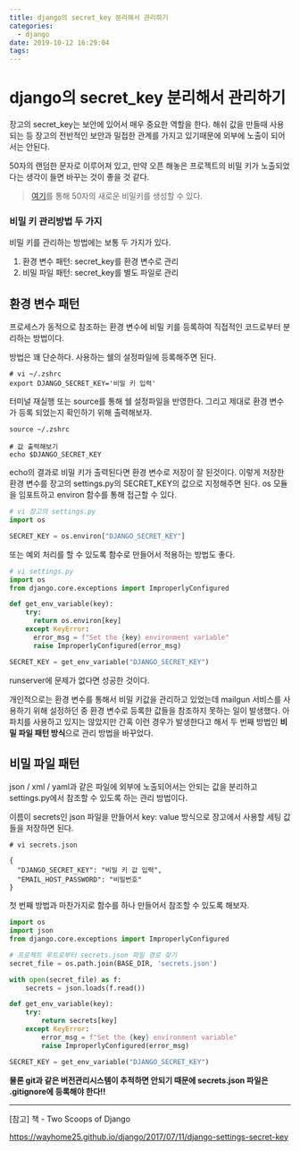 ```yaml
---
title: django의 secret_key 분리해서 관리하기
categories:
  - django
date: 2019-10-12 16:29:04
tags:
---
```


# django의 secret_key 분리해서 관리하기

장고의 secret_key는 보안에 있어서 매우 중요한 역할을 한다. 해쉬 값을 만들때 사용되는 등 장고의 전반적인 보안과 밀접한 관계를 가지고 있기때문에 외부에 노출이 되어서는 안된다.

50자의 랜덤한 문자로 이루어져 있고, 만약 오픈 해놓은 프로젝트의 비밀 키가 노출되었다는 생각이 들면 바꾸는 것이 좋을 것 같다.

> [여기](https://www.miniwebtool.com/django-secret-key-generator/)를 통해 50자의 새로운 비밀키를 생성할 수 있다.

### 비밀 키 관리방법 두 가지

비밀 키를 관리하는 방법에는 보통 두 가지가 있다.

1. 환경 변수 패턴: secret_key를 환경 변수로 관리
2. 비밀 파일 패턴: secret_key를 별도 파일로 관리

## 환경 변수 패턴

프로세스가 동적으로 참조하는 환경 변수에 비밀 키를 등록하여 직접적인 코드로부터 분리하는 방법이다. 

방법은 꽤 단순하다. 사용하는 쉘의 설정파일에 등록해주면 된다.

~~~shell
# vi ~/.zshrc
export DJANGO_SECRET_KEY='비밀 키 입력'
~~~

터미널 재실행 또는 source를 통해 쉘 설정파일을 반영한다. 그리고 제대로 환경 변수가 등록 되었는지 확인하기 위해 출력해보자.

~~~shell
source ~/.zshrc

# 값 출력해보기
echo $DJANGO_SECRET_KEY
~~~

echo의 결과로 비밀 키가 출력된다면 환경 변수로 저장이 잘 된것이다. 이렇게 저장한 환경 변수를 장고의 settings.py의 SECRET_KEY의 값으로 지정해주면 된다. os 모듈을 임포트하고 environ 함수를 통해 접근할 수 있다.

~~~python
# vi 장고의 settings.py
import os

SECRET_KEY = os.environ["DJANGO_SECRET_KEY"]
~~~

또는 예외 처리를 할 수 있도록 함수로 만들어서 적용하는 방법도 좋다.

~~~python
# vi settings.py
import os
from django.core.exceptions import ImproperlyConfigured

def get_env_variable(key):
    try:
      return os.environ[key]
    except KeyError:
      error_msg = f"Set the {key} environment variable"
      raise ImproperlyConfigured(error_msg)

SECRET_KEY = get_env_variable("DJANGO_SECRET_KEY")
~~~

runserver에 문제가 없다면 성공한 것이다. 

개인적으로는 환경 변수를 통해서 비밀 키값을 관리하고 있었는데 mailgun 서비스를 사용하기 위해 설정하던 중 환경 변수로 등록한 값들을 참조하지 못하는 일이 발생했다. 아파치를 사용하고 있지는 않았지만 간혹 이런 경우가 발생한다고 해서 두 번째 방법인 **비밀 파일 패턴 방식**으로 관리 방법을 바꾸었다.

## 비밀 파일 패턴

json / xml / yaml과 같은 파일에 외부에 노출되어서는 안되는 값을 분리하고 settings.py에서 참조할 수 있도록 하는 관리 방법이다.

이름이 secrets인 json 파일을 만들어서 key: value 방식으로 장고에서 사용할 세팅 값들을 저장하면 된다.

~~~shell
# vi secrets.json

{
  "DJANGO_SECRET_KEY": "비밀 키 값 입력",
  "EMAIL_HOST_PASSWORD": "비밀번호"
}
~~~

첫 번째 방법과 마찬가지로 함수를 하나 만들어서 참조할 수 있도록 해보자.

~~~python
import os
import json
from django.core.exceptions import ImproperlyConfigured

# 프로젝트 루트로부터 secrets.json 파일 경로 찾기
secret_file = os.path.join(BASE_DIR, 'secrets.json')

with open(secret_file) as f:
    secrets = json.loads(f.read())

def get_env_variable(key):
    try:
        return secrets[key]
    except KeyError:
        error_msg = f"Set the {key} environment variable"
        raise ImproperlyConfigured(error_msg)

SECRET_KEY = get_env_variable("DJANGO_SECRET_KEY")
~~~

**물론 git과 같은 버전관리시스템이 추적하면 안되기 때문에 secrets.json 파일은 .gitignore에 등록해야 한다!!**

---
[참고]
책 - Two Scoops of Django

<https://wayhome25.github.io/django/2017/07/11/django-settings-secret-key>

